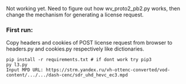 Not working yet.
Need to figure out how wv_proto2_pb2.py works, then change the mechanism for generating a license request.
<h3>First run: </h3>
Copy headers and cookies of POST license request from browser to headers.py and cookies.py respectively like dictionaries.  

```
pip install -r requirements.txt # if dont work try pip3
py l3.py
Input MPD URL: https://strm.yandex.ru/vh-ottenc-converted/vod-content/.../.../dash-cenc/sdr_uhd_hevc_ec3.mpd
```
